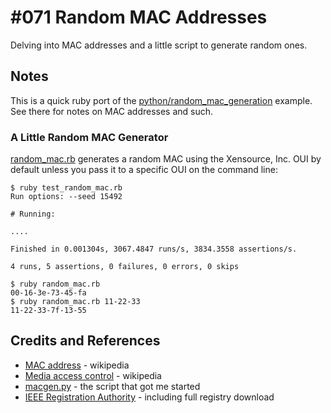 # #071 Random MAC Addresses

Delving into MAC addresses and a little script to generate random ones.


## Notes

This is a quick ruby port of the [python/random_mac_generation](../../python/random_mac_generation) example.
See there for notes on MAC addresses and such.

### A Little Random MAC Generator

[random_mac.rb](./random_mac.rb) generates a random MAC
using the Xensource, Inc. OUI by default unless you
pass it to a specific OUI on the command line:

```
$ ruby test_random_mac.rb
Run options: --seed 15492

# Running:

....

Finished in 0.001304s, 3067.4847 runs/s, 3834.3558 assertions/s.

4 runs, 5 assertions, 0 failures, 0 errors, 0 skips

$ ruby random_mac.rb
00-16-3e-73-45-fa
$ ruby random_mac.rb 11-22-33
11-22-33-7f-13-55
```

## Credits and References
* [MAC address](https://en.wikipedia.org/wiki/MAC_address) - wikipedia
* [Media access control](https://en.wikipedia.org/wiki/Media_access_control) - wikipedia
* [macgen.py](http://www.linux-kvm.com/sites/default/files/macgen.py) - the script that got me started
* [IEEE Registration Authority](https://regauth.standards.ieee.org/standards-ra-web/pub/view.html#registries) - including full registry download
